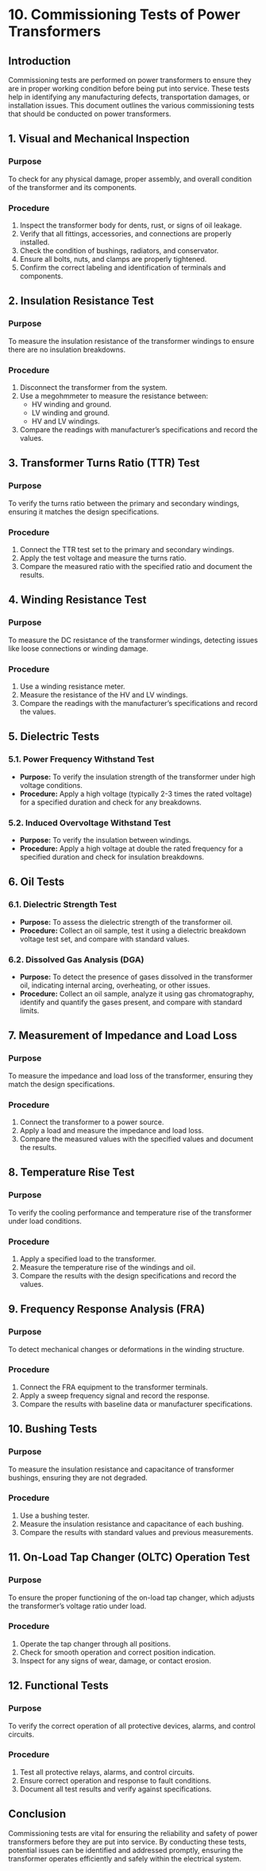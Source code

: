 # 10. Commissioning Tests of Power Transformers

## Introduction
Commissioning tests are performed on power transformers to ensure they are in proper working condition before being put into service. These tests help in identifying any manufacturing defects, transportation damages, or installation issues. This document outlines the various commissioning tests that should be conducted on power transformers.

## 1. Visual and Mechanical Inspection

### Purpose
To check for any physical damage, proper assembly, and overall condition of the transformer and its components.

### Procedure
1. Inspect the transformer body for dents, rust, or signs of oil leakage.
2. Verify that all fittings, accessories, and connections are properly installed.
3. Check the condition of bushings, radiators, and conservator.
4. Ensure all bolts, nuts, and clamps are properly tightened.
5. Confirm the correct labeling and identification of terminals and components.

## 2. Insulation Resistance Test

### Purpose
To measure the insulation resistance of the transformer windings to ensure there are no insulation breakdowns.

### Procedure
1. Disconnect the transformer from the system.
2. Use a megohmmeter to measure the resistance between:
   - HV winding and ground.
   - LV winding and ground.
   - HV and LV windings.
3. Compare the readings with manufacturer’s specifications and record the values.

## 3. Transformer Turns Ratio (TTR) Test

### Purpose
To verify the turns ratio between the primary and secondary windings, ensuring it matches the design specifications.

### Procedure
1. Connect the TTR test set to the primary and secondary windings.
2. Apply the test voltage and measure the turns ratio.
3. Compare the measured ratio with the specified ratio and document the results.

## 4. Winding Resistance Test

### Purpose
To measure the DC resistance of the transformer windings, detecting issues like loose connections or winding damage.

### Procedure
1. Use a winding resistance meter.
2. Measure the resistance of the HV and LV windings.
3. Compare the readings with the manufacturer’s specifications and record the values.

## 5. Dielectric Tests

### 5.1. Power Frequency Withstand Test
- **Purpose:** To verify the insulation strength of the transformer under high voltage conditions.
- **Procedure:** Apply a high voltage (typically 2-3 times the rated voltage) for a specified duration and check for any breakdowns.

### 5.2. Induced Overvoltage Withstand Test
- **Purpose:** To verify the insulation between windings.
- **Procedure:** Apply a high voltage at double the rated frequency for a specified duration and check for insulation breakdowns.

## 6. Oil Tests

### 6.1. Dielectric Strength Test
- **Purpose:** To assess the dielectric strength of the transformer oil.
- **Procedure:** Collect an oil sample, test it using a dielectric breakdown voltage test set, and compare with standard values.

### 6.2. Dissolved Gas Analysis (DGA)
- **Purpose:** To detect the presence of gases dissolved in the transformer oil, indicating internal arcing, overheating, or other issues.
- **Procedure:** Collect an oil sample, analyze it using gas chromatography, identify and quantify the gases present, and compare with standard limits.

## 7. Measurement of Impedance and Load Loss

### Purpose
To measure the impedance and load loss of the transformer, ensuring they match the design specifications.

### Procedure
1. Connect the transformer to a power source.
2. Apply a load and measure the impedance and load loss.
3. Compare the measured values with the specified values and document the results.

## 8. Temperature Rise Test

### Purpose
To verify the cooling performance and temperature rise of the transformer under load conditions.

### Procedure
1. Apply a specified load to the transformer.
2. Measure the temperature rise of the windings and oil.
3. Compare the results with the design specifications and record the values.

## 9. Frequency Response Analysis (FRA)

### Purpose
To detect mechanical changes or deformations in the winding structure.

### Procedure
1. Connect the FRA equipment to the transformer terminals.
2. Apply a sweep frequency signal and record the response.
3. Compare the results with baseline data or manufacturer specifications.

## 10. Bushing Tests

### Purpose
To measure the insulation resistance and capacitance of transformer bushings, ensuring they are not degraded.

### Procedure
1. Use a bushing tester.
2. Measure the insulation resistance and capacitance of each bushing.
3. Compare the results with standard values and previous measurements.

## 11. On-Load Tap Changer (OLTC) Operation Test

### Purpose
To ensure the proper functioning of the on-load tap changer, which adjusts the transformer’s voltage ratio under load.

### Procedure
1. Operate the tap changer through all positions.
2. Check for smooth operation and correct position indication.
3. Inspect for any signs of wear, damage, or contact erosion.

## 12. Functional Tests

### Purpose
To verify the correct operation of all protective devices, alarms, and control circuits.

### Procedure
1. Test all protective relays, alarms, and control circuits.
2. Ensure correct operation and response to fault conditions.
3. Document all test results and verify against specifications.

## Conclusion
Commissioning tests are vital for ensuring the reliability and safety of power transformers before they are put into service. By conducting these tests, potential issues can be identified and addressed promptly, ensuring the transformer operates efficiently and safely within the electrical system.


